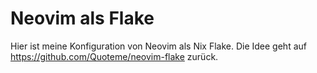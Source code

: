 # Neovim als Flake

Hier ist meine Konfiguration von Neovim als Nix Flake. Die Idee geht auf https://github.com/Quoteme/neovim-flake zurück.
